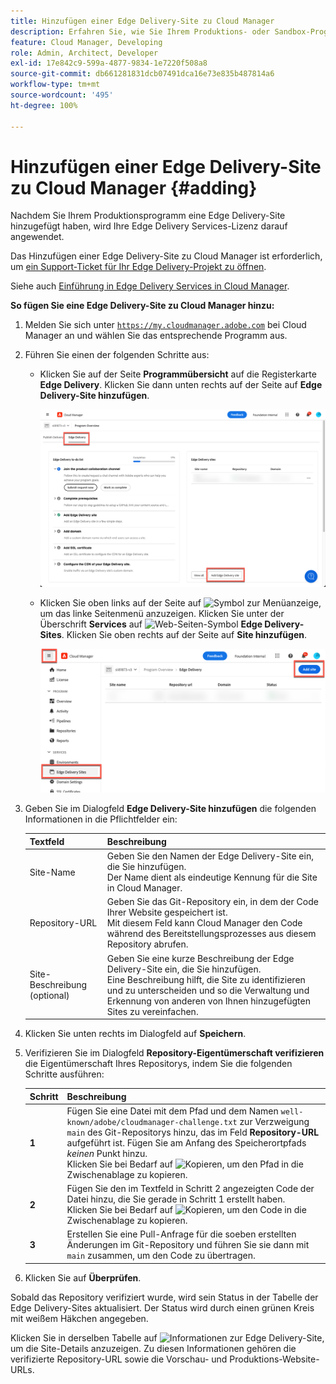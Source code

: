 ```yaml
---
title: Hinzufügen einer Edge Delivery-Site zu Cloud Manager
description: Erfahren Sie, wie Sie Ihrem Produktions- oder Sandbox-Programm eine Edge Delivery-Site hinzufügen.
feature: Cloud Manager, Developing
role: Admin, Architect, Developer
exl-id: 17e842c9-599a-4877-9834-1e7220f508a8
source-git-commit: db661281831dcb07491dca16e73e835b487814a6
workflow-type: tm+mt
source-wordcount: '495'
ht-degree: 100%

---
```


# Hinzufügen einer Edge Delivery-Site zu Cloud Manager {#adding}

Nachdem Sie Ihrem Produktionsprogramm eine Edge Delivery-Site hinzugefügt haben, wird Ihre Edge Delivery Services-Lizenz darauf angewendet.

Das Hinzufügen einer Edge Delivery-Site zu Cloud Manager ist erforderlich, um [ein Support-Ticket für Ihr Edge Delivery-Projekt zu öffnen](/help/edge/overview.md##support-ticket).

Siehe auch [Einführung in Edge Delivery Services in Cloud Manager](/help/implementing/cloud-manager/edge-delivery/introduction-to-edge-delivery-services.md).

**So fügen Sie eine Edge Delivery-Site zu Cloud Manager hinzu:**

1. Melden Sie sich unter [`https://my.cloudmanager.adobe.com`](https://my.cloudmanager.adobe.com/) bei Cloud Manager an und wählen Sie das entsprechende Programm aus.
1. Führen Sie einen der folgenden Schritte aus:

   * Klicken Sie auf der Seite **Programmübersicht** auf die Registerkarte **Edge Delivery**. Klicken Sie dann unten rechts auf der Seite auf **Edge Delivery-Site hinzufügen**.

     ![Hinzufügen einer Edge Delivery-Site auf der Registerkarte „Edge Delivery“](/help/implementing/cloud-manager/assets/cm-eds-add1.png)

   * Klicken Sie oben links auf der Seite auf ![Symbol zur Menüanzeige](https://spectrum.adobe.com/static/icons/workflow_18/Smock_ShowMenu_18_N.svg), um das linke Seitenmenü anzuzeigen.
Klicken Sie unter der Überschrift **Services** auf ![Web-Seiten-Symbol](https://spectrum.adobe.com/static/icons/workflow_18/Smock_WebPages_18_N.svg) **Edge Delivery-Sites**.
Klicken Sie oben rechts auf der Seite auf **Site hinzufügen**.

     ![Hinzufügen einer Edge Delivery-Site über die Schaltfläche „Edge Delivery-Sites“](/help/implementing/cloud-manager/assets/cm-eds-add2.png)

1. Geben Sie im Dialogfeld **Edge Delivery-Site hinzufügen** die folgenden Informationen in die Pflichtfelder ein:

   | Textfeld | Beschreibung |
   | - | --- |
   | Site-Name | Geben Sie den Namen der Edge Delivery-Site ein, die Sie hinzufügen.<br>Der Name dient als eindeutige Kennung für die Site in Cloud Manager. |
   | Repository-URL | Geben Sie das Git-Repository ein, in dem der Code Ihrer Website gespeichert ist.<br>Mit diesem Feld kann Cloud Manager den Code während des Bereitstellungsprozesses aus diesem Repository abrufen. |
   | Site-Beschreibung (optional) | Geben Sie eine kurze Beschreibung der Edge Delivery-Site ein, die Sie hinzufügen.<br>Eine Beschreibung hilft, die Site zu identifizieren und zu unterscheiden und so die Verwaltung und Erkennung von anderen von Ihnen hinzugefügten Sites zu vereinfachen. |

1. Klicken Sie unten rechts im Dialogfeld auf **Speichern**.

1. Verifizieren Sie im Dialogfeld **Repository-Eigentümerschaft verifizieren** die Eigentümerschaft Ihres Repositorys, indem Sie die folgenden Schritte ausführen:

   | Schritt | Beschreibung |
   | - | - |
   | **1** | Fügen Sie eine Datei mit dem Pfad und dem Namen `well-known/adobe/cloudmanager-challenge.txt` zur Verzweigung `main` des Git-Repositorys hinzu, das im Feld **Repository-URL** aufgeführt ist. Fügen Sie am Anfang des Speicherortpfads *keinen* Punkt hinzu.<br>Klicken Sie bei Bedarf auf ![Kopieren](https://spectrum.adobe.com/static/icons/workflow_18/Smock_Copy_18_N.svg), um den Pfad in die Zwischenablage zu kopieren. |
   | **2** | Fügen Sie den im Textfeld in Schritt 2 angezeigten Code der Datei hinzu, die Sie gerade in Schritt 1 erstellt haben.<br>Klicken Sie bei Bedarf auf ![Kopieren](https://spectrum.adobe.com/static/icons/workflow_18/Smock_Copy_18_N.svg), um den Code in die Zwischenablage zu kopieren. |
   | **3** | Erstellen Sie eine Pull-Anfrage für die soeben erstellten Änderungen im Git-Repository und führen Sie sie dann mit `main` zusammen, um den Code zu übertragen. |

1. Klicken Sie auf **Überprüfen**.

Sobald das Repository verifiziert wurde, wird sein Status in der Tabelle der Edge Delivery-Sites aktualisiert. Der Status wird durch einen grünen Kreis mit weißem Häkchen angegeben.

Klicken Sie in derselben Tabelle auf ![Informationen zur Edge Delivery-Site](https://spectrum.adobe.com/static/icons/workflow_18/Smock_InfoOutline_18_N.svg), um die Site-Details anzuzeigen. Zu diesen Informationen gehören die verifizierte Repository-URL sowie die Vorschau- und Produktions-Website-URLs.
